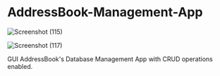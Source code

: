 # AddressBook-Management-App

![Screenshot (115)](https://user-images.githubusercontent.com/62144435/133024332-87fe1668-7480-49db-9c01-68d14be0881c.png)

![Screenshot (117)](https://user-images.githubusercontent.com/62144435/133024341-cedb6f7e-6846-48fd-8522-24bf9c3d2415.png)

 GUI AddressBook's Database Management App with CRUD operations enabled.
